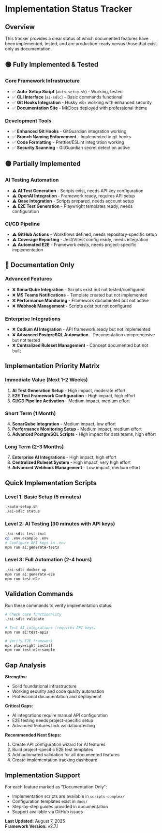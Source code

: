 # Implementation Status Tracker

## Overview

This tracker provides a clear status of which documented features have been implemented, tested, and are production-ready versus those that exist only as documentation.

## 🟢 Fully Implemented & Tested

### Core Framework Infrastructure

- ✅ **Auto-Setup Script** (`auto-setup.sh`) - Working, tested
- ✅ **CLI Interface** (`ai-sdlc`) - Basic commands functional
- ✅ **Git Hooks Integration** - Husky v8+ working with enhanced security
- ✅ **Documentation Site** - MkDocs deployed with professional theme

### Development Tools

- ✅ **Enhanced Git Hooks** - GitGuardian integration working
- ✅ **Branch Naming Enforcement** - Implemented in git hooks
- ✅ **Code Formatting** - Prettier/ESLint integration working
- ✅ **Security Scanning** - GitGuardian secret detection active

## 🟡 Partially Implemented

### AI Testing Automation

- ⚠️ **AI Test Generation** - Scripts exist, needs API key configuration
- ⚠️ **OpenAI Integration** - Framework ready, requires API setup
- ⚠️ **Qase Integration** - Scripts prepared, needs account setup
- ⚠️ **E2E Test Generation** - Playwright templates ready, needs configuration

### CI/CD Pipeline

- ⚠️ **GitHub Actions** - Workflows defined, needs repository-specific setup
- ⚠️ **Coverage Reporting** - Jest/Vitest config ready, needs integration
- ⚠️ **Automated E2E** - Framework exists, needs project-specific implementation

## 🔴 Documentation Only

### Advanced Features

- ❌ **SonarQube Integration** - Scripts exist but not tested/configured
- ❌ **MS Teams Notifications** - Template created but not implemented
- ❌ **Performance Monitoring** - Framework documented but not active
- ❌ **Webhook Management** - Scripts exist but not configured

### Enterprise Integrations

- ❌ **Codium AI Integration** - API framework ready but not implemented
- ❌ **Advanced PostgreSQL Automation** - Documentation comprehensive but not tested
- ❌ **Centralized Ruleset Management** - Concept documented but not built

## Implementation Priority Matrix

### Immediate Value (Next 1-2 Weeks)

1. **AI Test Generation Setup** - High impact, moderate effort
2. **E2E Test Framework Configuration** - High impact, high effort
3. **CI/CD Pipeline Activation** - Medium impact, medium effort

### Short Term (1 Month)

4. **SonarQube Integration** - Medium impact, low effort
5. **Performance Monitoring Setup** - Medium impact, medium effort
6. **Advanced PostgreSQL Scripts** - High impact for data teams, high effort

### Long Term (2-3 Months)

7. **Enterprise AI Integrations** - High impact, high effort
8. **Centralized Ruleset System** - High impact, very high effort
9. **Advanced Webhook Management** - Low impact, medium effort

## Quick Implementation Scripts

### Level 1: Basic Setup (5 minutes)

```bash
./auto-setup.sh
./ai-sdlc status
```

### Level 2: AI Testing (30 minutes with API keys)

```bash
./ai-sdlc test-init
cp .env.example .env
# Configure API keys in .env
npm run ai:generate-tests
```

### Level 3: Full Automation (2-4 hours)

```bash
./ai-sdlc docker up
npm run ai:generate-e2e
npm run test:e2e
```

## Validation Commands

Run these commands to verify implementation status:

```bash
# Check core functionality
./ai-sdlc validate

# Test AI integrations (requires API keys)
npm run ai:test-apis

# Verify E2E framework
npx playwright install
npm run test:e2e:sample
```

## Gap Analysis

**Strengths:**

- Solid foundational infrastructure
- Working security and code quality automation
- Professional documentation and deployment

**Critical Gaps:**

- AI integrations require manual API configuration
- E2E testing needs project-specific setup
- Advanced features lack validation/testing

**Recommended Next Steps:**

1. Create API configuration wizard for AI features
2. Build project-specific E2E test templates
3. Add automated validation for all documented features
4. Create implementation tracking dashboard

## Implementation Support

For each feature marked as "Documentation Only":

- Implementation scripts are available in `scripts-complex/`
- Configuration templates exist in `docs/`
- Step-by-step guides provided in documentation
- Support available via GitHub issues

**Last Updated:** August 7, 2025  
**Framework Version:** v2.7.1
